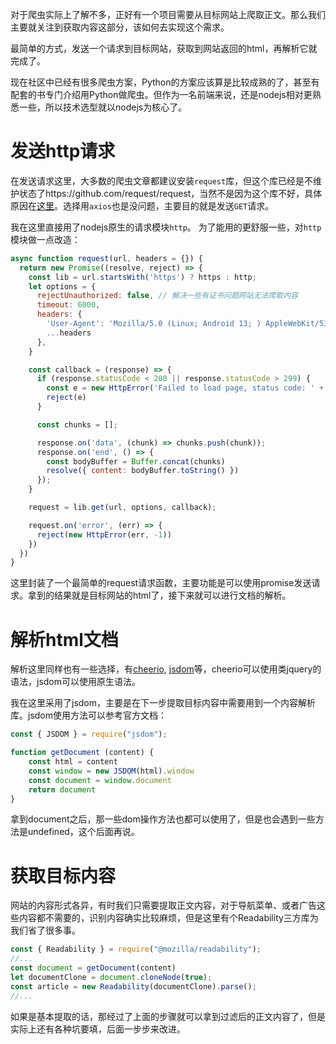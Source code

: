 对于爬虫实际上了解不多，正好有一个项目需要从目标网站上爬取正文。那么我们主要就关注到获取内容这部分，该如何去实现这个需求。

最简单的方式，发送一个请求到目标网站，获取到网站返回的html，再解析它就完成了。

现在社区中已经有很多爬虫方案，Python的方案应该算是比较成熟的了，甚至有配套的书专门介绍用Python做爬虫。但作为一名前端来说，还是nodejs相对更熟悉一些，所以技术选型就以nodejs为核心了。

# 发送http请求
在发送请求这里，大多数的爬虫文章都建议安装`request`库，但这个库已经是不维护状态了https://github.com/request/request，当然不是因为这个库不好，具体原因在[这里](https://github.com/request/request/issues/3142)。选择用`axios`也是没问题，主要目的就是发送`GET`请求。

我在这里直接用了nodejs原生的请求模块`http`。
为了能用的更舒服一些，对`http`模块做一点改造：
```js
async function request(url, headers = {}) {
  return new Promise((resolve, reject) => {
    const lib = url.startsWith('https') ? https : http;
    let options = {
      rejectUnauthorized: false, // 解决一些有证书问题网站无法爬取内容
      timeout: 6000,
      headers: {
        'User-Agent': 'Mozilla/5.0 (Linux; Android 13; ) AppleWebKit/537.36 (KHTML, like Gecko) Version/4.0 Chrome/87.0.4280.141 Mobile Safari/537.36',
        ...headers
      },
    }

    const callback = (response) => {
      if (response.statusCode < 200 || response.statusCode > 299) {
        const e = new HttpError('Failed to load page, status code: ' + response.statusCode, response.statusCode)
        reject(e)
      }

      const chunks = [];

      response.on('data', (chunk) => chunks.push(chunk));
      response.on('end', () => {
        const bodyBuffer = Buffer.concat(chunks)
        resolve({ content: bodyBuffer.toString() })
      });
    }

    request = lib.get(url, options, callback);

    request.on('error', (err) => {
      reject(new HttpError(err, -1))
    })
  })
}
```
这里封装了一个最简单的request请求函数，主要功能是可以使用promise发送请求。拿到的结果就是目标网站的html了，接下来就可以进行文档的解析。

# 解析html文档
解析这里同样也有一些选择，有[cheerio](https://github.com/cheeriojs/cheerio), [jsdom](https://github.com/jsdom/jsdom)等，cheerio可以使用类jquery的语法，jsdom可以使用原生语法。

我在这里采用了jsdom，主要是在下一步提取目标内容中需要用到一个内容解析库。jsdom使用方法可以参考官方文档：
```js
const { JSDOM } = require("jsdom");

function getDocument (content) {
    const html = content
    const window = new JSDOM(html).window
    const document = window.document
    return document
}
```
拿到document之后，那一些dom操作方法也都可以使用了，但是也会遇到一些方法是undefined，这个后面再说。

# 获取目标内容
网站的内容形式各异，有时我们只需要提取正文内容，对于导航菜单、或者广告这些内容都不需要的，识别内容确实比较麻烦，但是这里有个Readability三方库为我们省了很多事。
```js
const { Readability } = require("@mozilla/readability");
//...
const document = getDocument(content)
let documentClone = document.cloneNode(true);
const article = new Readability(documentClone).parse();
//...
```

如果是基本提取的话，那经过了上面的步骤就可以拿到过滤后的正文内容了，但是实际上还有各种坑要填，后面一步步来改进。